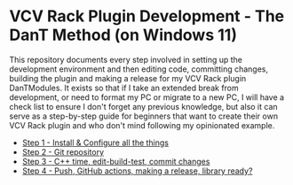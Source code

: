 # VCV Rack Plugin Development - The DanT Method (on Windows 11)

This repository documents every step involved in setting up the development environment and then
editing code, committing changes, building the plugin and making a release for my VCV Rack plugin
DanTModules. It exists so that if I take an extended break from development, or need to format my
PC or migrate to a new PC, I will have a check list to ensure I don't forget any previous knowledge,
but also it can serve as a step-by-step guide for beginners that want to create their own VCV Rack
plugin and who don't mind following my opinionated example.

* [Step 1 - Install & Configure all the things](step_1.md)
* [Step 2 - Git repository](step_2.md)
* [Step 3 - C++ time, edit-build-test, commit changes](step_3.md)
* [Step 4 - Push, GitHub actions, making a release, library ready?](step_4.md)

